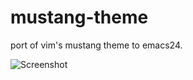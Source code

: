 mustang-theme
=============

port of vim's mustang theme to emacs24.

![Screenshot](https://github.com/mswift42/mustang-theme/blob/master/Screenshot.png)
